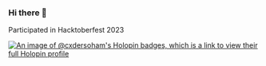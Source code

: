 ### Hi there 👋
Participated in Hacktoberfest 2023

[![An image of @cxdersoham's Holopin badges, which is a link to view their full Holopin profile](https://holopin.me/cxdersoham)](https://holopin.io/@cxdersoham)
